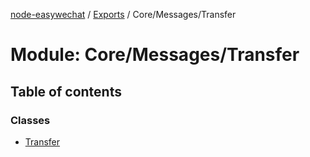 [node-easywechat](../README.md) / [Exports](../modules.md) / Core/Messages/Transfer

# Module: Core/Messages/Transfer

## Table of contents

### Classes

- [Transfer](../classes/Core_Messages_Transfer.Transfer.md)
